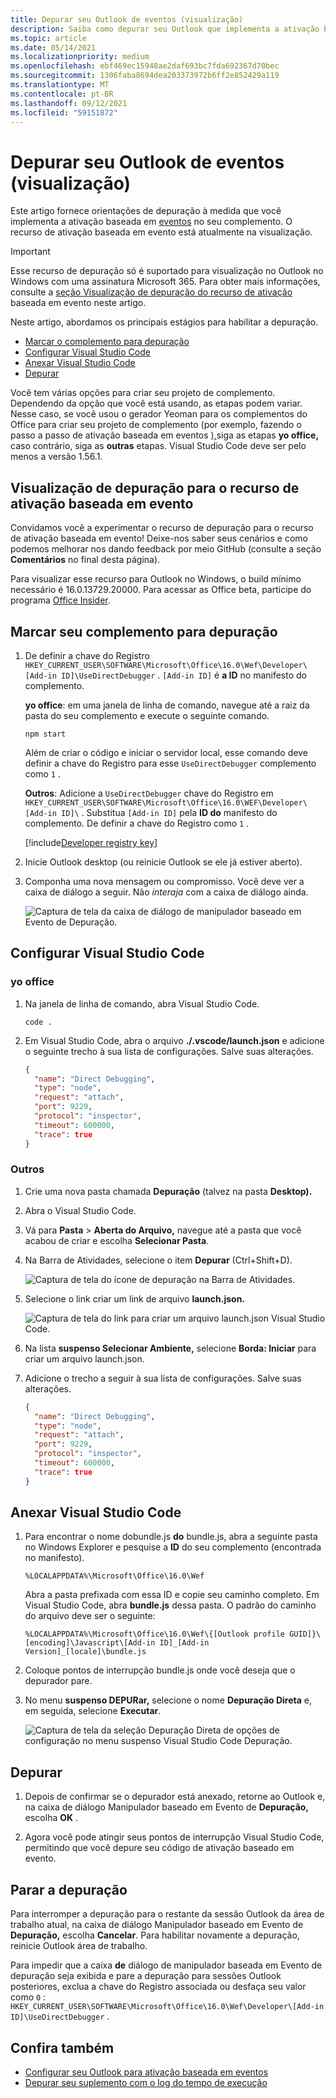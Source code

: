 ```yaml
---
title: Depurar seu Outlook de eventos (visualização)
description: Saiba como depurar seu Outlook que implementa a ativação baseada em eventos.
ms.topic: article
ms.date: 05/14/2021
ms.localizationpriority: medium
ms.openlocfilehash: ebf469ec15948ae2daf693bc7fda692367d70bec
ms.sourcegitcommit: 1306faba8694dea203373972b6ff2e852429a119
ms.translationtype: MT
ms.contentlocale: pt-BR
ms.lasthandoff: 09/12/2021
ms.locfileid: "59151872"
---
```

# <a name="debug-your-event-based-outlook-add-in-preview"></a>Depurar seu Outlook de eventos (visualização)

Este artigo fornece orientações de depuração à medida que você implementa a ativação baseada em [eventos](autolaunch.md) no seu complemento. O recurso de ativação baseada em evento está atualmente na visualização.

> [!IMPORTANT]
> Esse recurso de depuração só é suportado para visualização no Outlook no Windows com uma assinatura Microsoft 365. Para obter mais informações, consulte a [seção Visualização de depuração do recurso de ativação](#preview-debugging-for-the-event-based-activation-feature) baseada em evento neste artigo.

Neste artigo, abordamos os principais estágios para habilitar a depuração.

- [Marcar o complemento para depuração](#mark-your-add-in-for-debugging)
- [Configurar Visual Studio Code](#configure-visual-studio-code)
- [Anexar Visual Studio Code](#attach-visual-studio-code)
- [Depurar](#debug)

Você tem várias opções para criar seu projeto de complemento. Dependendo da opção que você está usando, as etapas podem variar. Nesse caso, se você usou o gerador Yeoman para os complementos do Office para criar seu projeto de complemento (por exemplo, fazendo o passo a passo de ativação baseada em eventos [),](autolaunch.md)siga as etapas **yo office,** caso contrário, siga as **outras** etapas. Visual Studio Code deve ser pelo menos a versão 1.56.1.

## <a name="preview-debugging-for-the-event-based-activation-feature"></a>Visualização de depuração para o recurso de ativação baseada em evento

Convidamos você a experimentar o recurso de depuração para o recurso de ativação baseada em evento! Deixe-nos saber seus cenários e como podemos melhorar nos dando feedback por meio GitHub (consulte a seção **Comentários** no final desta página).

Para visualizar esse recurso para Outlook no Windows, o build mínimo necessário é 16.0.13729.20000. Para acessar as Office beta, participe do programa [Office Insider](https://insider.office.com).

## <a name="mark-your-add-in-for-debugging"></a>Marcar seu complemento para depuração

1. De definir a chave do Registro `HKEY_CURRENT_USER\SOFTWARE\Microsoft\Office\16.0\Wef\Developer\[Add-in ID]\UseDirectDebugger` . `[Add-in ID]` é **a ID** no manifesto do complemento.

    **yo office**: em uma janela de linha de comando, navegue até a raiz da pasta do seu complemento e execute o seguinte comando.

    ```command&nbsp;line
    npm start
    ```

    Além de criar o código e iniciar o servidor local, esse comando deve definir a chave do Registro para esse `UseDirectDebugger` complemento como `1` .

    **Outros**: Adicione a `UseDirectDebugger` chave do Registro em `HKEY_CURRENT_USER\SOFTWARE\Microsoft\Office\16.0\WEF\Developer\[Add-in ID]\` . Substitua `[Add-in ID]` pela **ID do** manifesto do complemento. De definir a chave do Registro como `1` .

    [!include[Developer registry key](../includes/developer-registry-key.md)]

1. Inicie Outlook desktop (ou reinicie Outlook se ele já estiver aberto).
1. Componha uma nova mensagem ou compromisso. Você deve ver a caixa de diálogo a seguir. Não *interaja* com a caixa de diálogo ainda.

    ![Captura de tela da caixa de diálogo de manipulador baseado em Evento de Depuração.](../images/outlook-win-autolaunch-debug-dialog.png)

## <a name="configure-visual-studio-code"></a>Configurar Visual Studio Code

### <a name="yo-office"></a>yo office

1. Na janela de linha de comando, abra Visual Studio Code.

    ```command&nbsp;line
    code .
    ```

1. Em Visual Studio Code, abra o arquivo **./.vscode/launch.json** e adicione o seguinte trecho à sua lista de configurações. Salve suas alterações.

    ```json
    {
      "name": "Direct Debugging",
      "type": "node",
      "request": "attach",
      "port": 9229,
      "protocol": "inspector",
      "timeout": 600000,
      "trace": true
    }
    ```

### <a name="other"></a>Outros

1. Crie uma nova pasta chamada **Depuração** (talvez na pasta **Desktop).**
1. Abra o Visual Studio Code.
1. Vá para **Pasta**  >  **Aberta do Arquivo,** navegue até a pasta que você acabou de criar e escolha **Selecionar Pasta**.
1. Na Barra de Atividades, selecione o item **Depurar** (Ctrl+Shift+D).

    ![Captura de tela do ícone de depuração na Barra de Atividades.](../images/vs-code-debug.png)

1. Selecione o link criar um link de arquivo **launch.json.**

    ![Captura de tela do link para criar um arquivo launch.json Visual Studio Code.](../images/vs-code-create-launch.json.png)

1. Na lista **suspenso Selecionar Ambiente,** selecione **Borda: Iniciar** para criar um arquivo launch.json.
1. Adicione o trecho a seguir à sua lista de configurações. Salve suas alterações.

    ```json
    {
      "name": "Direct Debugging",
      "type": "node",
      "request": "attach",
      "port": 9229,
      "protocol": "inspector",
      "timeout": 600000,
      "trace": true
    }
    ```

## <a name="attach-visual-studio-code"></a>Anexar Visual Studio Code

1. Para encontrar o nome dobundle.js **do** bundle.js, abra a seguinte pasta no Windows Explorer e pesquise a **ID** do seu complemento (encontrada no manifesto).

    ```text
    %LOCALAPPDATA%\Microsoft\Office\16.0\Wef
    ```

    Abra a pasta prefixada com essa ID e copie seu caminho completo. Em Visual Studio Code, abra **bundle.js** dessa pasta. O padrão do caminho do arquivo deve ser o seguinte:

    `%LOCALAPPDATA%\Microsoft\Office\16.0\Wef\{[Outlook profile GUID]}\[encoding]\Javascript\[Add-in ID]_[Add-in Version]_[locale]\bundle.js`

1. Coloque pontos de interrupção bundle.js onde você deseja que o depurador pare.
1. No menu **suspenso DEPURar,** selecione o nome **Depuração Direta** e, em seguida, selecione **Executar**.

    ![Captura de tela da seleção Depuração Direta de opções de configuração no menu suspenso Visual Studio Code Depuração.](../images/outlook-win-autolaunch-debug-vsc.png)

## <a name="debug"></a>Depurar

1. Depois de confirmar se o depurador está anexado, retorne ao Outlook e, na caixa de diálogo Manipulador baseado em Evento de **Depuração,** escolha **OK** .

1. Agora você pode atingir seus pontos de interrupção Visual Studio Code, permitindo que você depure seu código de ativação baseado em evento.

## <a name="stop-debugging"></a>Parar a depuração

Para interromper a depuração para o restante da sessão Outlook da área de trabalho atual, na caixa de diálogo Manipulador baseado em Evento de **Depuração,** escolha **Cancelar**. Para habilitar novamente a depuração, reinicie Outlook área de trabalho.

Para impedir que a caixa **de** diálogo de manipulador baseada em Evento de depuração seja exibida e pare a depuração para sessões Outlook posteriores, exclua a chave do Registro associada ou desfaça seu valor como `0` : `HKEY_CURRENT_USER\SOFTWARE\Microsoft\Office\16.0\Wef\Developer\[Add-in ID]\UseDirectDebugger` .

## <a name="see-also"></a>Confira também

- [Configurar seu Outlook para ativação baseada em eventos](autolaunch.md)
- [Depurar seu suplemento com o log do tempo de execução](../testing/runtime-logging.md#runtime-logging-on-windows)
